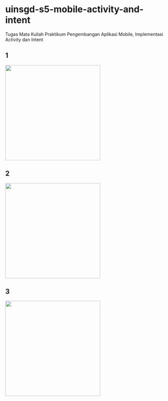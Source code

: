 # uinsgd-s5-mobile-activity-and-intent
Tugas Mata Kuliah Praktikum Pengembangan Aplikasi Mobile, Implementasi Activity dan Intent

## 1
<img src="https://github.com/ridwannadev/uinsgd-s5-mobile-activity-and-intent/blob/master/assets/image/1-send-messages.jpg" width="300">

## 2
<img src="https://github.com/ridwannadev/uinsgd-s5-mobile-activity-and-intent/blob/master/assets/image/2-received-and-reply.jpg" width="300">

## 3
<img src="https://github.com/ridwannadev/uinsgd-s5-mobile-activity-and-intent/blob/master/assets/image/3-show-replies-received.jpg" width="300">
